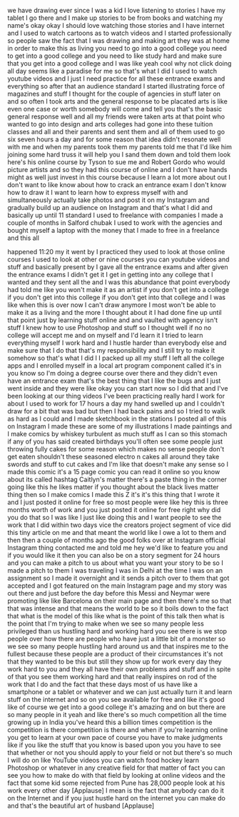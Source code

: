 
we have drawing ever since I was a kid I
love listening to stories I have my
tablet I go there and I make up stories
to be from books and watching my name&#39;s
okay okay I should love watching those
stories and I have internet and I used
to watch cartoons as to watch videos and
I started professionally so people saw
the fact that I was drawing and making
art they was at home in order to make
this as living you need to go into a
good college you need to get into a good
college and you need to like study hard
and make sure that you get into a good
college
and I was like yeah cool why not click
doing all day seems like a paradise for
me so that&#39;s what I did I used to watch
youtube videos and I just I need
practice for all these entrance exams
and everything so after that an audience
standard I started illustrating force of
magazines and stuff I thought for the
couple of agencies in stuff later on and
so often I took arts and the general
response to be placated arts is like
even one case or worth somebody will
come and tell you
that&#39;s the basic general response well
and all my friends were taken arts at
that point who wanted to go into design
and arts colleges had gone into these
tuition classes and all and their
parents and sent them and all of them
used to go six seven hours a day and for
some reason that idea didn&#39;t resonate
well with me and when my parents took
them my parents told me that I&#39;d like
him joining some hard truss it will help
you I sand them down and told them look
here&#39;s his online course by Tyson to sue
me and Robert Gordo who would picture
artists and so they had this course of
online and I don&#39;t have hands might as
well just invest in this course because
I learn a lot more about out I don&#39;t
want to like know about how to crack an
entrance exam I don&#39;t know how to draw
it I want to learn how to express myself
with and simultaneously actually take
photos and post it on my Instagram and
gradually build up an audience on
Instagram and that&#39;s what I did and
basically up until 11 standard I used to
freelance with companies I made a couple
of months in Salford chubak I used to
work with the agencies and bought myself
a laptop with the money that I made to
free in a freelance and this all

happened 11:20 my it went by I practiced
they used to look at those online
courses I used to look at other or nine
courses you can youtube videos and stuff
and basically present by I gave all the
entrance exams and after given the
entrance exams I didn&#39;t get it I get in
getting into any college that I wanted
and they sent all the
and I was this abundance that point
everybody had told me like you won&#39;t
make it as an artist if you don&#39;t get
into a college if you don&#39;t get into
this college if you don&#39;t get into that
college and I was like when this is over
now I can&#39;t draw anymore
I most won&#39;t be able to make it as a
living and the more I thought about it I
had done fine up until that point just
by learning stuff online and and vaulted
with agency isn&#39;t stuff I knew how to
use Photoshop and stuff so I thought
well if no no college will accept me and
on myself and I&#39;d learn it I tried to
learn everything myself I work hard and
I hustle harder than everybody else and
make sure that I do that that&#39;s my
responsibility and I still try to make
it somehow so that&#39;s what I did I I
packed up all my stuff I left all the
college apps and I enrolled myself in a
local art program component called it&#39;s
in you know so I&#39;m doing a degree course
over there and they didn&#39;t even have an
entrance exam that&#39;s the best thing that
I like the bugs and I just went inside
and they were like okay you can start
now
so I did that and I&#39;ve been looking at
our thing videos I&#39;ve been practicing
really hard I work for about I used to
work for 17 hours a day my hand swelled
up and I couldn&#39;t draw for a bit
that was bad but then I had back pains
and so I tried to walk as hard as I
could and I made sketchbook in the
stations I posted all of this on
Instagram
I made these are some of my
illustrations I made paintings and I
make comics by whiskey turbulent as much
stuff as I can so this stomach if any of
you has said created birthdays you&#39;ll
often see some people just throwing
fully cakes for some reason which makes
no sense
people don&#39;t get eaten shouldn&#39;t these
seasoned electro n cakes all around they
take swords and stuff to cut cakes and
I&#39;m like that doesn&#39;t make any sense so
I made this comic it&#39;s a 15 page comic
you can read it online so you know about
its called hashtag Caitlyn&#39;s matter
there&#39;s a paste thing in the corner
going like this he likes matter if you
thought about the black lives matter
thing then so I make comics I made this
Z it&#39;s it&#39;s this thing that I wrote it
and I just posted it online for free so
most people were like hey this is three
months worth of work and you just posted
it online for free right why did you do
that so I was like I just like doing
this and I want people to see the work
that I did within two days vice the
creators project segment of vice did
this tiny article on me and that meant
the world
like I owe a lot to them and then then a
couple of months ago the good folks over
at Instagram official Instagram thing
contacted me and told me hey we&#39;d like
to feature you and if you would like it
then you can also be on a story segment
for 24 hours and you can make a pitch to
us about what you want your story to be
so I made a pitch to them I was
traveling I was in Delhi at the time I
was on an assignment so I made it
overnight and it sends a pitch over to
them that got accepted and I got
featured on the main Instagram page and
my story was out there and just before
the day before this Messi and Neymar
were promoting like like Barcelona on
their main page and then there&#39;s me so
that that was intense and that means the
world to be so it boils down to the fact
that what is the model of this like what
is the point of this talk then what is
the point that I&#39;m trying to make when
we see so many people less privileged
than us hustling hard and working hard
you see there is we stop people over how
there are people who have just a little
bit of a monster
so we see so many people hustling hard
around us and that inspires me to the
fullest because these people are a
product of their circumstances it&#39;s not
that they wanted to be this but still
they show up for work every day they
work hard to you and they all have their
own problems and stuff and in spite of
that you see them working hard and that
really inspires on rod of the work that
I do and the fact that these days most
of us have like a smartphone or a tablet
or whatever and we can just actually
turn it and learn stuff on the internet
and so on you see available for free and
like it&#39;s good like of course we get
into a good college it&#39;s amazing and on
but there are so many people in it yeah
and like there&#39;s so much competition all
the time growing up in India you&#39;ve
heard this a billion times competition
is the competition is there competition
is there and when if you&#39;re learning
online you get to learn at your own pace
of course you have to make judgments
like if you like the stuff that you know
is based upon you you have to see that
whether or not you should apply to your
field or not but there&#39;s so much I will
do on like YouTube videos you can watch
food hockey learn Photoshop or whatever
in any creative field for that matter of
fact you can see you how to make do with
that field by looking at online videos
and the fact that some kid some rejected
from Pune has 28,000 people look at his
work every other day
[Applause]
I mean is the fact that anybody can do
it on the Internet and if you just
hustle hard on the internet you can make
do and that&#39;s the beautiful art of
husband
[Applause]
